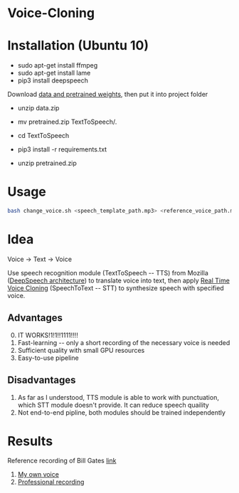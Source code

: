 # Voice-Cloning

# Installation (Ubuntu 10)

* sudo apt-get install ffmpeg
* sudo apt-get install lame
* pip3 install deepspeech 

Download [data and pretrained weights](https://drive.google.com/file/d/1J06_TPFiE8U_Eeh1mrY6T635Q36XZ3Jr/view?usp=sharing),
then put it into project folder

* unzip data.zip
* mv pretrained.zip TextToSpeech/.

* cd TextToSpeech
* pip3 install -r requirements.txt
* unzip pretrained.zip

# Usage
```bash
bash change_voice.sh <speech_template_path.mp3> <reference_voice_path.mp3> <output_path.mp3>
```

# Idea

Voice -> Text -> Voice

Use speech recognition module (TextToSpeech -- TTS) from Mozilla ([DeepSpeech architecture](https://github.com/mozilla/DeepSpeech)) to translate 
voice into text, then apply [Real Time Voice Cloning](https://github.com/CorentinJ/Real-Time-Voice-Cloning) (SpeechToText -- STT)
to synthesize speech with specified voice.

## Advantages
0) IT WORKS!1!1!!1111!!!!
1) Fast-learning -- only a short recording of the necessary voice is needed
2) Sufficient quality with small GPU resources
3) Easy-to-use pipeline

## Disadvantages
1) As far as I understood, TTS module is able to work with punctuation, which STT module doesn't provide. It can reduce speech quaility
2) Not end-to-end pipline, both modules should be trained independently

# Results
Reference recording of Bill Gates [link](https://yadi.sk/d/kPCupGlmbaVSpQ)
1. [My own voice](https://yadi.sk/d/KAw8GTJuBHADFQ)
2. [Professional recording](https://yadi.sk/d/uNiakkdjB3zwWQ)

